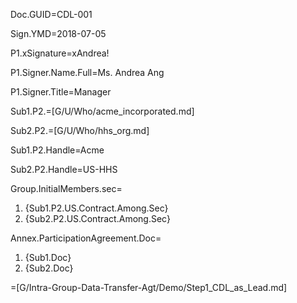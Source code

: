 Doc.GUID=CDL-001

Sign.YMD=2018-07-05

P1.xSignature=xAndrea!

P1.Signer.Name.Full=Ms. Andrea Ang

P1.Signer.Title=Manager

Sub1.P2.=[G/U/Who/acme_incorporated.md]

Sub2.P2.=[G/U/Who/hhs_org.md]

Sub1.P2.Handle=Acme

Sub2.P2.Handle=US-HHS

Group.InitialMembers.sec=<ol><li>{Sub1.P2.US.Contract.Among.Sec}<li>{Sub2.P2.US.Contract.Among.Sec}</ol>

Annex.ParticipationAgreement.Doc=<ol><li>{Sub1.Doc}<li>{Sub2.Doc}</ol>

=[G/Intra-Group-Data-Transfer-Agt/Demo/Step1_CDL_as_Lead.md]
